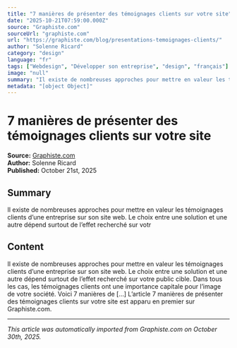 ```yaml
---
title: "7 manières de présenter des témoignages clients sur votre site"
date: "2025-10-21T07:59:00.000Z"
source: "Graphiste.com"
sourceUrl: "graphiste.com"
url: "https://graphiste.com/blog/presentations-temoignages-clients/"
author: "Solenne Ricard"
category: "design"
language: "fr"
tags: ["Webdesign", "Développer son entreprise", "design", "français"]
image: "null"
summary: "Il existe de nombreuses approches pour mettre en valeur les témoignages clients d’une entreprise sur son site web. Le choix entre une solution et une autre dépend surtout de l’effet recherché sur votr"
metadata: "[object Object]"
---
```


# 7 manières de présenter des témoignages clients sur votre site

**Source:** [Graphiste.com](https://graphiste.com/blog/presentations-temoignages-clients/)  
**Author:** Solenne Ricard  
**Published:** October 21st, 2025  

## Summary

Il existe de nombreuses approches pour mettre en valeur les témoignages clients d’une entreprise sur son site web. Le choix entre une solution et une autre dépend surtout de l’effet recherché sur votr

## Content

Il existe de nombreuses approches pour mettre en valeur les témoignages clients d’une entreprise sur son site web. Le choix entre une solution et une autre dépend surtout de l’effet recherché sur votre public cible. Dans tous les cas, les témoignages clients ont une importance capitale pour l’image de votre société. Voici 7 manières de […] L’article 7 manières de présenter des témoignages clients sur votre site est apparu en premier sur Graphiste.com.

---

*This article was automatically imported from Graphiste.com on October 30th, 2025.*

